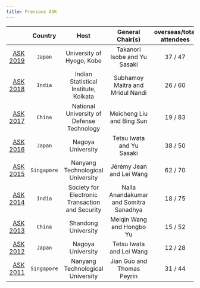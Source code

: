 ```yaml
---
title: Previous ASK
---
```



|                                                    | Country   | Host                                            | General Chair(s)                	     |  overseas/total attendees     |
|---------------------------------------------------:|:---------:|:-----------------------------------------------:|:---------------------------------------:|:-----:|
| [ASK 2019](https://askworkshop.github.io/ask2019/) | `Japan`     | University of Hyogo, Kobe                       | Takanori Isobe and Yu Sasaki	           | 37 / 47 |
| [ASK 2018](https://www.isical.ac.in/~ask2018/)     | `India`     | Indian Statistical Institute, Kolkata           | Subhamoy Maitra and Mridul Nandi	     |  26 / 60  |
| [ASK 2017](http://www1.spms.ntu.edu.sg/~ask/2017/) | `China`     | National University of Defense Technology       | Meicheng Liu and Bing Sun	             | 19 / 83 |
| [ASK 2016](http://www1.spms.ntu.edu.sg/~ask/2016/) | `Japan`     | Nagoya University                               | Tetsu Iwata and Yu Sasaki	             | 38 / 50 |
| [ASK 2015](http://www1.spms.ntu.edu.sg/~ask/2015/) | `Singapore` | Nanyang Technological University                | Jérémy Jean and Lei Wang	             | 62 / 70 |
| [ASK 2014](http://www1.spms.ntu.edu.sg/~ask/2014/) | `India`     | Society for Electronic Transaction and Security | Nalla Anandakumar and Somitra Sanadhya  | 18 / 75 |
| [ASK 2013](http://www1.spms.ntu.edu.sg/~ask/2013/) | `China`     | Shandong University                             | Meiqin Wang and Hongbo Yu	             | 15 / 52 |
| [ASK 2012](http://www1.spms.ntu.edu.sg/~ask/2012/) | `Japan`     | Nagoya University                               | Tetsu Iwata and Lei Wang	             | 12 / 28 |
| [ASK 2011](http://www1.spms.ntu.edu.sg/~ask/2011/) | `Singapore` | Nanyang Technological University                | Jian Guo and Thomas Peyrin	             | 31 / 44 |
